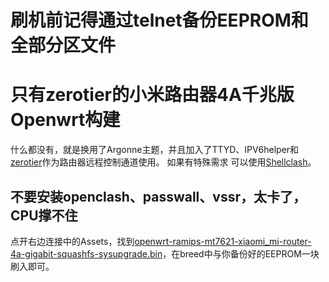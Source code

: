 # 刷机前记得通过telnet备份EEPROM和全部分区文件


# 只有zerotier的小米路由器4A千兆版Openwrt构建
什么都没有，就是换用了Argonne主题，并且加入了TTYD、IPV6helper和[zerotier](https://www.zerotier.com/)作为路由器远程控制通道使用。
如果有特殊需求 可以使用[Shellclash](https://github.com/juewuy/ShellClash/blob/master/README_CN.md)。


## 不要安装openclash、passwall、vssr，太卡了，CPU撑不住


点开右边连接中的Assets，找到[openwrt-ramips-mt7621-xiaomi_mi-router-4a-gigabit-squashfs-sysupgrade.bin](https://github.com/lxc368/MI4A-G_Openwrt/releases)，在breed中与你备份好的EEPROM一块刷入即可。
